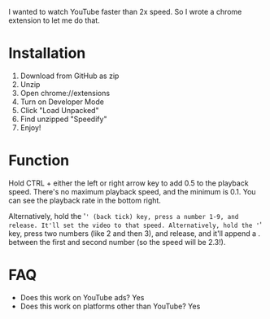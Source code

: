 I wanted to watch YouTube faster than 2x speed. So I wrote a chrome extension to let me do that.

# Installation
1. Download from GitHub as zip
2. Unzip 
3. Open chrome://extensions
4. Turn on Developer Mode
5. Click "Load Unpacked"
6. Find unzipped "Speedify"
7. Enjoy!

# Function
Hold CTRL + either the left or right arrow key to add 0.5 to the playback speed. There's no maximum playback speed, and the minimum is 0.1. You can see the playback rate in the bottom right.

Alternatively, hold the '`' (back tick) key, press a number 1-9, and release. It'll set the video to that speed. Alternatively, hold the '`' key, press two numbers (like 2 and then 3), and release, and it'll append a . between the first and second number (so the speed will be 2.3!). 

# FAQ
* Does this work on YouTube ads?
Yes
* Does this work on platforms other than YouTube?
Yes